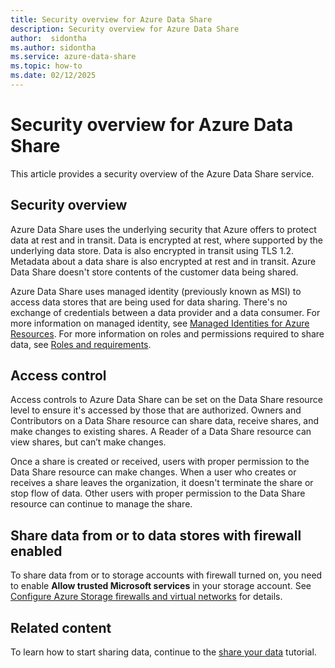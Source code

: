 ```yaml
---
title: Security overview for Azure Data Share
description: Security overview for Azure Data Share
author:  sidontha
ms.author: sidontha
ms.service: azure-data-share
ms.topic: how-to
ms.date: 02/12/2025
---
```


# Security overview for Azure Data Share

This article provides a security overview of the Azure Data Share service.

## Security overview

Azure Data Share uses the underlying security that Azure offers to protect data at rest and in transit. Data is encrypted at rest, where supported by the underlying data store. Data is also encrypted in transit using TLS 1.2. Metadata about a data share is also encrypted at rest and in transit. Azure Data Share doesn't store contents of the customer data being shared.

Azure Data Share uses managed identity (previously known as MSI) to access data stores that are being used for data sharing. There's no exchange of credentials between a data provider and a data consumer. For more information on managed identity, see [Managed Identities for Azure Resources](../active-directory/managed-identities-azure-resources/services-support-managed-identities.md). For more information on roles and permissions required to share data, see [Roles and requirements](concepts-roles-permissions.md).

## Access control

Access controls to Azure Data Share can be set on the Data Share resource level to ensure it's accessed by those that are authorized. Owners and Contributors on a Data Share resource can share data, receive shares, and make changes to existing shares. A Reader of a Data Share resource can view shares, but can’t make changes.

Once a share is created or received, users with proper permission to the Data Share resource can make changes. When a user who creates or receives a share leaves the organization, it doesn't terminate the share or stop flow of data. Other users with proper permission to the Data Share resource can continue to manage the share.

## Share data from or to data stores with firewall enabled

To share data from or to storage accounts with firewall turned on, you need to enable **Allow trusted Microsoft services** in your storage account. See [Configure Azure Storage firewalls and virtual networks](../storage/common/storage-network-security-trusted-azure-services.md#trusted-microsoft-services) for details.

## Related content

To learn how to start sharing data, continue to the [share your data](share-your-data.md) tutorial.
